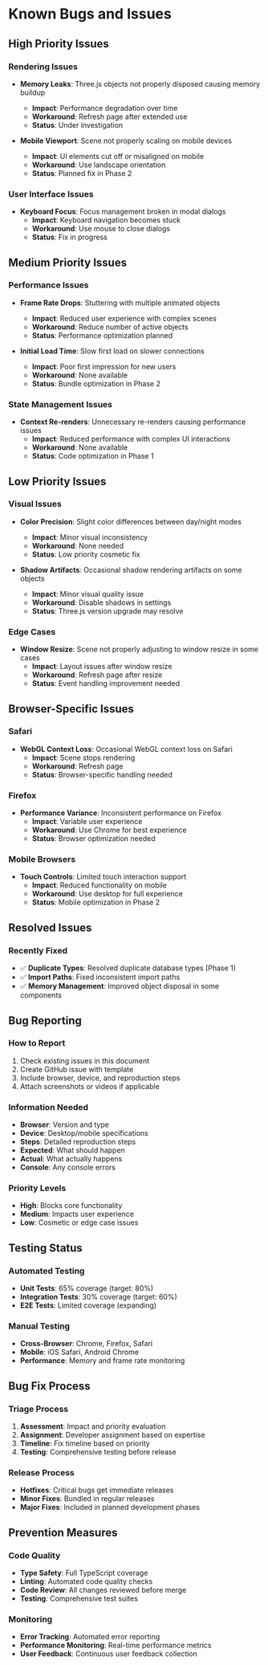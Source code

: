 # Known Bugs and Issues

## High Priority Issues

### Rendering Issues
- **Memory Leaks**: Three.js objects not properly disposed causing memory buildup
  - **Impact**: Performance degradation over time
  - **Workaround**: Refresh page after extended use
  - **Status**: Under investigation

- **Mobile Viewport**: Scene not properly scaling on mobile devices
  - **Impact**: UI elements cut off or misaligned on mobile
  - **Workaround**: Use landscape orientation
  - **Status**: Planned fix in Phase 2

### User Interface Issues
- **Keyboard Focus**: Focus management broken in modal dialogs
  - **Impact**: Keyboard navigation becomes stuck
  - **Workaround**: Use mouse to close dialogs
  - **Status**: Fix in progress

## Medium Priority Issues

### Performance Issues
- **Frame Rate Drops**: Stuttering with multiple animated objects
  - **Impact**: Reduced user experience with complex scenes
  - **Workaround**: Reduce number of active objects
  - **Status**: Performance optimization planned

- **Initial Load Time**: Slow first load on slower connections
  - **Impact**: Poor first impression for new users
  - **Workaround**: None available
  - **Status**: Bundle optimization in Phase 2

### State Management Issues
- **Context Re-renders**: Unnecessary re-renders causing performance issues
  - **Impact**: Reduced performance with complex UI interactions
  - **Workaround**: None available
  - **Status**: Code optimization in Phase 1

## Low Priority Issues

### Visual Issues
- **Color Precision**: Slight color differences between day/night modes
  - **Impact**: Minor visual inconsistency
  - **Workaround**: None needed
  - **Status**: Low priority cosmetic fix

- **Shadow Artifacts**: Occasional shadow rendering artifacts on some objects
  - **Impact**: Minor visual quality issue
  - **Workaround**: Disable shadows in settings
  - **Status**: Three.js version upgrade may resolve

### Edge Cases
- **Window Resize**: Scene not properly adjusting to window resize in some cases
  - **Impact**: Layout issues after window resize
  - **Workaround**: Refresh page after resize
  - **Status**: Event handling improvement needed

## Browser-Specific Issues

### Safari
- **WebGL Context Loss**: Occasional WebGL context loss on Safari
  - **Impact**: Scene stops rendering
  - **Workaround**: Refresh page
  - **Status**: Browser-specific handling needed

### Firefox
- **Performance Variance**: Inconsistent performance on Firefox
  - **Impact**: Variable user experience
  - **Workaround**: Use Chrome for best experience
  - **Status**: Browser optimization needed

### Mobile Browsers
- **Touch Controls**: Limited touch interaction support
  - **Impact**: Reduced functionality on mobile
  - **Workaround**: Use desktop for full experience
  - **Status**: Mobile optimization in Phase 2

## Resolved Issues

### Recently Fixed
- ✅ **Duplicate Types**: Resolved duplicate database types (Phase 1)
- ✅ **Import Paths**: Fixed inconsistent import paths
- ✅ **Memory Management**: Improved object disposal in some components

## Bug Reporting

### How to Report
1. Check existing issues in this document
2. Create GitHub issue with template
3. Include browser, device, and reproduction steps
4. Attach screenshots or videos if applicable

### Information Needed
- **Browser**: Version and type
- **Device**: Desktop/mobile specifications
- **Steps**: Detailed reproduction steps
- **Expected**: What should happen
- **Actual**: What actually happens
- **Console**: Any console errors

### Priority Levels
- **High**: Blocks core functionality
- **Medium**: Impacts user experience
- **Low**: Cosmetic or edge case issues

## Testing Status

### Automated Testing
- **Unit Tests**: 65% coverage (target: 80%)
- **Integration Tests**: 30% coverage (target: 60%)
- **E2E Tests**: Limited coverage (expanding)

### Manual Testing
- **Cross-Browser**: Chrome, Firefox, Safari
- **Mobile**: iOS Safari, Android Chrome
- **Performance**: Memory and frame rate monitoring

## Bug Fix Process

### Triage Process
1. **Assessment**: Impact and priority evaluation
2. **Assignment**: Developer assignment based on expertise
3. **Timeline**: Fix timeline based on priority
4. **Testing**: Comprehensive testing before release

### Release Process
- **Hotfixes**: Critical bugs get immediate releases
- **Minor Fixes**: Bundled in regular releases
- **Major Fixes**: Included in planned development phases

## Prevention Measures

### Code Quality
- **Type Safety**: Full TypeScript coverage
- **Linting**: Automated code quality checks
- **Code Review**: All changes reviewed before merge
- **Testing**: Comprehensive test suites

### Monitoring
- **Error Tracking**: Automated error reporting
- **Performance Monitoring**: Real-time performance metrics
- **User Feedback**: Continuous user feedback collection